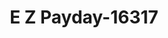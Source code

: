 ---
f_zip-code: 32935
f_state-code: FL
title: E Z Payday-16317
f_phone: 321-757-0333
f_city-only: Melbourne
f_address: 1865 N Wickham Rd Melbourne
f_location-unique-id: '16317'
slug: e-z-payday-16317
updated-on: '2024-05-30T13:46:58.046Z'
created-on: '2024-05-30T13:36:59.803Z'
published-on: '2024-05-30T13:54:32.469Z'
f_city-state: cms/city/melbourne-fl.md
f_company: cms/company/e-z-payday.md
f_state: cms/state/florida.md
layout: '[payday-loan].html'
tags: payday-loan
---